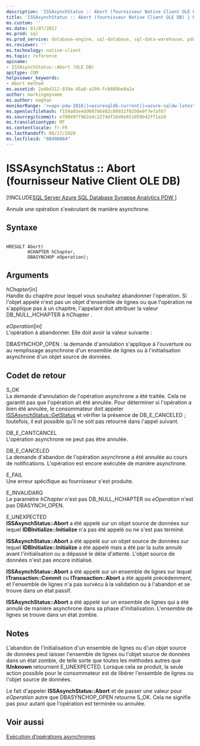 ```yaml
---
description: 'ISSAsynchStatus :: Abort (fournisseur Native Client OLE DB)'
title: 'ISSAsynchStatus :: Abort (fournisseur Native Client OLE DB) | Microsoft Docs'
ms.custom: ''
ms.date: 03/07/2017
ms.prod: sql
ms.prod_service: database-engine, sql-database, sql-data-warehouse, pdw
ms.reviewer: ''
ms.technology: native-client
ms.topic: reference
apiname:
- ISSAsynchStatus::Abort (OLE DB)
apitype: COM
helpviewer_keywords:
- Abort method
ms.assetid: 2a4bd312-839a-45a8-a299-fc8609be9a2a
author: markingmyname
ms.author: maghan
monikerRange: '>=aps-pdw-2016||=azuresqldb-current||=azure-sqldw-latest||>=sql-server-2016||=sqlallproducts-allversions||>=sql-server-linux-2017||=azuresqldb-mi-current'
ms.openlocfilehash: f159a85e4dd60706402c08931f0350e9f7efaf67
ms.sourcegitcommit: e700497f962e4c2274df16d9e651059b42ff1a10
ms.translationtype: MT
ms.contentlocale: fr-FR
ms.lasthandoff: 08/17/2020
ms.locfileid: "88490884"
---
```

# <a name="issasynchstatusabort-native-client-ole-db-provider"></a>ISSAsynchStatus :: Abort (fournisseur Native Client OLE DB)
[!INCLUDE[SQL Server Azure SQL Database Synapse Analytics PDW ](../../includes/applies-to-version/sql-asdb-asdbmi-asa-pdw.md)]

  Annule une opération s'exécutant de manière asynchrone.  
  
## <a name="syntax"></a>Syntaxe  
  
```  
  
HRESULT Abort(  
        HCHAPTER hChapter,  
        DBASYNCHOP eOperation);  
```  
  
## <a name="arguments"></a>Arguments  
 *hChapter*[in]  
 Handle du chapitre pour lequel vous souhaitez abandonner l'opération. Si l'objet appelé n'est pas un objet d'ensemble de lignes ou que l'opération ne s'applique pas à un chapitre, l'appelant doit attribuer la valeur DB_NULL_HCHAPTER à *hChapter* .  
  
 *eOperation*[in]  
 L'opération à abandonner. Elle doit avoir la valeur suivante :  
  
 DBASYNCHOP_OPEN : la demande d'annulation s'applique à l'ouverture ou au remplissage asynchrone d'un ensemble de lignes ou à l'initialisation asynchrone d'un objet source de données.  
  
## <a name="return-code-values"></a>Codet de retour  
 S_OK  
 La demande d'annulation de l'opération asynchrone a été traitée. Cela ne garantit pas que l'opération ait été annulée. Pour déterminer si l'opération a bien été annulée, le consommateur doit appeler [ISSAsynchStatus::GetStatus](../../relational-databases/native-client-ole-db-interfaces/issasynchstatus-getstatus-ole-db.md) et vérifier la présence de DB_E_CANCELED ; toutefois, il est possible qu'il ne soit pas retourné dans l'appel suivant.  
  
 DB_E_CANTCANCEL  
 L'opération asynchrone ne peut pas être annulée.  
  
 DB_E_CANCELED  
 La demande d'abandon de l'opération asynchrone a été annulée au cours de notifications. L'opération est encore exécutée de manière asynchrone.  
  
 E_FAIL  
 Une erreur spécifique au fournisseur s'est produite.  
  
 E_INVALIDARG  
 Le paramètre *hChapter* n'est pas DB_NULL_HCHAPTER ou *eOperation* n'est pas DBASYNCH_OPEN.  
  
 E_UNEXPECTED  
 **ISSAsynchStatus::Abort** a été appelé sur un objet source de données sur lequel **IDBInitialize::Initialize** n'a pas été appelé ou ne s'est pas terminé.  
  
 **ISSAsynchStatus::Abort** a été appelé sur un objet source de données sur lequel **IDBInitialize::Initialize** a été appelé mais a été par la suite annulé avant l'initialisation ou a dépassé le délai d'attente. L'objet source de données n'est pas encore initialisé.  
  
 **ISSAsynchStatus::Abort** a été appelé sur un ensemble de lignes sur lequel **ITransaction::Commit** ou **ITransaction::Abort** a été appelé précédemment, et l'ensemble de lignes n'a pas survécu à la validation ou à l'abandon et se trouve dans un état passif.  
  
 **ISSAsynchStatus::Abort** a été appelé sur un ensemble de lignes qui a été annulé de manière asynchrone dans sa phase d'initialisation. L'ensemble de lignes se trouve dans un état zombie.  
  
## <a name="remarks"></a>Notes  
 L'abandon de l'initialisation d'un ensemble de lignes ou d'un objet source de données peut laisser l'ensemble de lignes ou l'objet source de données dans un état zombie, de telle sorte que toutes les méthodes autres que **IUnknown** retournent E_UNEXPECTED. Lorsque cela se produit, la seule action possible pour le consommateur est de libérer l'ensemble de lignes ou l'objet source de données.  
  
 Le fait d'appeler **ISSAsynchStatus::Abort** et de passer une valeur pour *eOperation* autre que DBASYNCHOP_OPEN retourne S_OK. Cela ne signifie pas pour autant que l'opération est terminée ou annulée.  
  
## <a name="see-also"></a>Voir aussi  
 [Exécution d’opérations asynchrones](../../relational-databases/native-client/features/performing-asynchronous-operations.md)  
  
  
